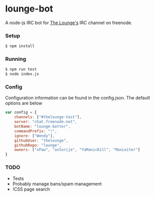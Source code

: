 # lounge-bot

A node-js IRC bot for [The Lounge's](https://www.github.com/TheLounge) IRC channel on freenode.


### Setup
```sh
$ npm install
```

### Running
```sh
$ npm run test
$ node index.js
```

### Config
Configuration information can be found in the config.json. The default options are below
```js
var config = {
	channels: ["#thelounge-test"],
	server: "chat.freenode.net",
	botName: "lounge-botter",
	commandPrefix: "!",
	ignore: ["Wendy"],
	githubUser: "thelounge",
	githubRepo: "lounge",
	owners: ["xPaw", "astorije", "YaManicKill", "MaxLeiter"]
}
```
### TODO
- Tests
- Probably manage bans/spam management
- !CSS page search
